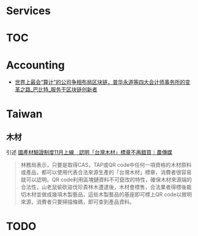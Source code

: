 # Services

# TOC
<!-- toc -->

# Accounting

- [世界上最会“算计”的公司争相布局区块链，普华永道等四大会计师事务所的变革之路_巴比特_服务于区块链创新者](https://www.8btc.com/article/479582)

# Taiwan

## 木材

引述 [國產材驗證制度11月上線　認明「台灣木材」標章不再錯買｜農傳媒](https://www.agriharvest.tw/theme_data.php?theme=article&sub_theme=article&id=3636)

 > 林務局表示，只要是取得CAS，TAP或QR code中任何一項資格的木材原料或產品，都可以使用代表合法來源生產的「台灣木材」標章，消費者很容易就可以認明。QR code利用區塊鏈資料不可竄改的特性，確保木材來源端的合法性，山老鼠偷砍盜伐珍貴林木遭逮後，木材會標售，合法業者得標後裁切木材並做成幾項木製藝品，這些木製藝品的基座即可標上QR code以敘明來源，消費者只要掃描條碼，即可查到產品資料。
 
# TODO
